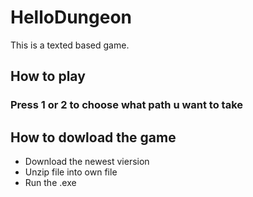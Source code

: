 # HelloDungeon

This is a texted based game.
## How to play
### Press 1 or 2 to choose what path u want to take

## How to dowload the game
- Download the newest viersion
- Unzip file into own file
- Run the .exe
